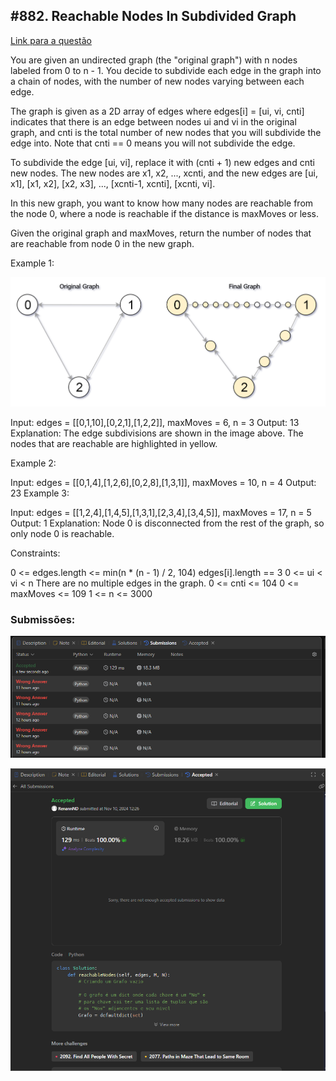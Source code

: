## #882. Reachable Nodes In Subdivided Graph

[Link para a questão](https://leetcode.com/problems/reachable-nodes-in-subdivided-graph/description/)

You are given an undirected graph (the "original graph") with n nodes labeled from 0 to n - 1. You decide to subdivide each edge in the graph into a chain of nodes, with the number of new nodes varying between each edge.

The graph is given as a 2D array of edges where edges[i] = [ui, vi, cnti] indicates that there is an edge between nodes ui and vi in the original graph, and cnti is the total number of new nodes that you will subdivide the edge into. Note that cnti == 0 means you will not subdivide the edge.

To subdivide the edge [ui, vi], replace it with (cnti + 1) new edges and cnti new nodes. The new nodes are x1, x2, ..., xcnti, and the new edges are [ui, x1], [x1, x2], [x2, x3], ..., [xcnti-1, xcnti], [xcnti, vi].

In this new graph, you want to know how many nodes are reachable from the node 0, where a node is reachable if the distance is maxMoves or less.

Given the original graph and maxMoves, return the number of nodes that are reachable from node 0 in the new graph.

Example 1:

![image](./images/image.png)

Input: edges = [[0,1,10],[0,2,1],[1,2,2]], maxMoves = 6, n = 3
Output: 13
Explanation: The edge subdivisions are shown in the image above.
The nodes that are reachable are highlighted in yellow.


Example 2:

Input: edges = [[0,1,4],[1,2,6],[0,2,8],[1,3,1]], maxMoves = 10, n = 4
Output: 23
Example 3:

Input: edges = [[1,2,4],[1,4,5],[1,3,1],[2,3,4],[3,4,5]], maxMoves = 17, n = 5
Output: 1
Explanation: Node 0 is disconnected from the rest of the graph, so only node 0 is reachable.
 

Constraints:

0 <= edges.length <= min(n * (n - 1) / 2, 104)
edges[i].length == 3
0 <= ui < vi < n
There are no multiple edges in the graph.
0 <= cnti <= 104
0 <= maxMoves <= 109
1 <= n <= 3000



### Submissões: 

![image](./images/sub_882_succes.png)

![image](./images/sub_882_succes1.png)
